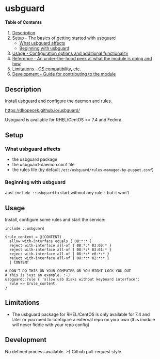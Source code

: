 
# usbguard

#### Table of Contents

1. [Description](#description)
2. [Setup - The basics of getting started with usbguard](#setup)
    * [What usbguard affects](#what-usbguard-affects)
    * [Beginning with usbguard](#beginning-with-usbguard)
3. [Usage - Configuration options and additional functionality](#usage)
4. [Reference - An under-the-hood peek at what the module is doing and how](#reference)
5. [Limitations - OS compatibility, etc.](#limitations)
6. [Development - Guide for contributing to the module](#development)

## Description

Install usbguard and configure the daemon and rules.

https://dkopecek.github.io/usbguard/

Usbguard is available for RHEL/CentOS >= 7.4 and Fedora.

## Setup

### What usbguard affects 

* the usbguard package
* the usbguard-daemon.conf file 
* the rules file (by default `/etc/usbguard/rules-managed-by-puppet.conf`)

### Beginning with usbguard  

Just `include ::usbguard` to start without any rule - but it won't 

## Usage

Install, configure some rules and start the service:

```
include ::usbguard

$rule_content = @(CONTENT)
  allow with-interface equals { 08:*:* }
  reject with-interface all-of { 08:*:* 03:00:* }
  reject with-interface all-of { 08:*:* 03:01:* }
  reject with-interface all-of { 08:*:* e0:*:* }
  reject with-interface all-of { 08:*:* 02:*:* }
  | CONTENT

# DON'T DO THIS ON YOUR COMPUTER OR YOU MIGHT LOCK YOU OUT
# this is just an example. :-)
usbguard::rule { 'allow usb disks without keyboard interface':
  rule => $rule_content,
}
```

## Limitations

* The usbguard package for RHEL/CentOS is only available for 7.4 and later 
  or you  need to configure a external repo on your own (this module will 
  never fiddle with your repo config)

## Development

No defined process available. :-) Github pull-request style.
